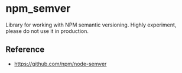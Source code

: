 # npm_semver

Library for working with NPM semantic versioning. Highly experiment, please do not use it
in production.

## Reference

- https://github.com/npm/node-semver
